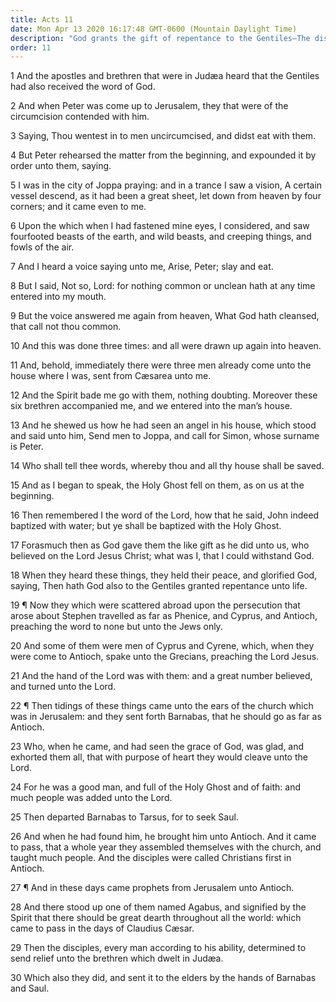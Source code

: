 ```yaml
---
title: Acts 11
date: Mon Apr 13 2020 16:17:48 GMT-0600 (Mountain Daylight Time)
description: "God grants the gift of repentance to the Gentiles—The disciples are first called Christians at Antioch—The Church is guided by revelation."
order: 11
---
```


1 And the apostles and brethren that were in Judæa heard that the Gentiles had also received the word of God.

2 And when Peter was come up to Jerusalem, they that were of the circumcision contended with him.

3 Saying, Thou wentest in to men uncircumcised, and didst eat with them.

4 But Peter rehearsed the matter from the beginning, and expounded it by order unto them, saying.

5 I was in the city of Joppa praying: and in a trance I saw a vision, A certain vessel descend, as it had been a great sheet, let down from heaven by four corners; and it came even to me.

6 Upon the which when I had fastened mine eyes, I considered, and saw fourfooted beasts of the earth, and wild beasts, and creeping things, and fowls of the air.

7 And I heard a voice saying unto me, Arise, Peter; slay and eat.

8 But I said, Not so, Lord: for nothing common or unclean hath at any time entered into my mouth.

9 But the voice answered me again from heaven, What God hath cleansed, that call not thou common.

10 And this was done three times: and all were drawn up again into heaven.

11 And, behold, immediately there were three men already come unto the house where I was, sent from Cæsarea unto me.

12 And the Spirit bade me go with them, nothing doubting. Moreover these six brethren accompanied me, and we entered into the man’s house.

13 And he shewed us how he had seen an angel in his house, which stood and said unto him, Send men to Joppa, and call for Simon, whose surname is Peter.

14 Who shall tell thee words, whereby thou and all thy house shall be saved.

15 And as I began to speak, the Holy Ghost fell on them, as on us at the beginning.

16 Then remembered I the word of the Lord, how that he said, John indeed baptized with water; but ye shall be baptized with the Holy Ghost.

17 Forasmuch then as God gave them the like gift as he did unto us, who believed on the Lord Jesus Christ; what was I, that I could withstand God.

18 When they heard these things, they held their peace, and glorified God, saying, Then hath God also to the Gentiles granted repentance unto life.

19 ¶ Now they which were scattered abroad upon the persecution that arose about Stephen travelled as far as Phenice, and Cyprus, and Antioch, preaching the word to none but unto the Jews only.

20 And some of them were men of Cyprus and Cyrene, which, when they were come to Antioch, spake unto the Grecians, preaching the Lord Jesus.

21 And the hand of the Lord was with them: and a great number believed, and turned unto the Lord.

22 ¶ Then tidings of these things came unto the ears of the church which was in Jerusalem: and they sent forth Barnabas, that he should go as far as Antioch.

23 Who, when he came, and had seen the grace of God, was glad, and exhorted them all, that with purpose of heart they would cleave unto the Lord.

24 For he was a good man, and full of the Holy Ghost and of faith: and much people was added unto the Lord.

25 Then departed Barnabas to Tarsus, for to seek Saul.

26 And when he had found him, he brought him unto Antioch. And it came to pass, that a whole year they assembled themselves with the church, and taught much people. And the disciples were called Christians first in Antioch.

27 ¶ And in these days came prophets from Jerusalem unto Antioch.

28 And there stood up one of them named Agabus, and signified by the Spirit that there should be great dearth throughout all the world: which came to pass in the days of Claudius Cæsar.

29 Then the disciples, every man according to his ability, determined to send relief unto the brethren which dwelt in Judæa.

30 Which also they did, and sent it to the elders by the hands of Barnabas and Saul.
